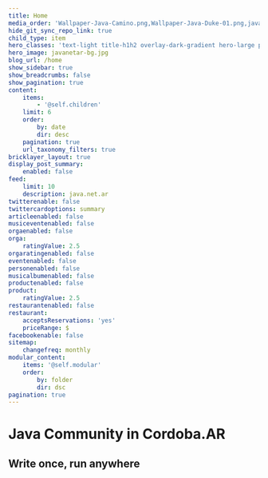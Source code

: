 ```yaml
---
title: Home
media_order: 'Wallpaper-Java-Camino.png,Wallpaper-Java-Duke-01.png,javanetar.jpg,javanetar-bg.jpg'
hide_git_sync_repo_link: true
child_type: item
hero_classes: 'text-light title-h1h2 overlay-dark-gradient hero-large parallax'
hero_image: javanetar-bg.jpg
blog_url: /home
show_sidebar: true
show_breadcrumbs: false
show_pagination: true
content:
    items:
        - '@self.children'
    limit: 6
    order:
        by: date
        dir: desc
    pagination: true
    url_taxonomy_filters: true
bricklayer_layout: true
display_post_summary:
    enabled: false
feed:
    limit: 10
    description: java.net.ar
twitterenable: false
twittercardoptions: summary
articleenabled: false
musiceventenabled: false
orgaenabled: false
orga:
    ratingValue: 2.5
orgaratingenabled: false
eventenabled: false
personenabled: false
musicalbumenabled: false
productenabled: false
product:
    ratingValue: 2.5
restaurantenabled: false
restaurant:
    acceptsReservations: 'yes'
    priceRange: $
facebookenable: false
sitemap:
    changefreq: monthly
modular_content:
    items: '@self.modular'
    order:
        by: folder
        dir: dsc
pagination: true
---
```


# Java Community in Cordoba.AR
## Write once, run anywhere
